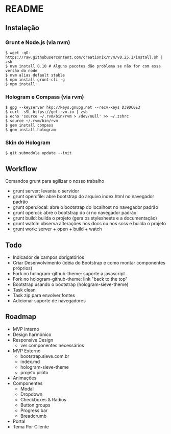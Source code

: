 # README

## Instalação

### Grunt e Node.js (via nvm)

```
$ wget -qO- https://raw.githubusercontent.com/creationix/nvm/v0.25.1/install.sh | zsh
$ nvm install 0.10 # Alguns pacotes dão problema se não for com essa versão do node
$ nvm alias default stable
$ npm install grunt-cli -g
$ npm install
```

### Hologram e Compass (via rvm)

```
$ gpg --keyserver hkp://keys.gnupg.net --recv-keys D39DC0E3
$ curl -sSL https://get.rvm.io | zsh
$ echo 'source ~/.rvm/bin/rvm > /dev/null' >> ~/.zshrc
$ source ~/.rvm/bin/rvm
$ gem install compass
$ gem install hologram
```

### Skin do Hologram

```
$ git submodule update --init
```

## Workflow

Comandos grunt para agilizar o nosso trabalho
* grunt server: levanta o servidor
* grunt open:file: abre bootstrap do arquivo index.html no navegador padrão
* grunt open:local: abre o bootstrap do localhost no navegador padrão
* grunt open:ci: abre o bootstrap do ci no navegador padrão
* grunt build: builda o projeto (gera os stylesheets e a documentação)
* grunt watch: observa alterações nos docs ou nos scss e builda o projeto
* grunt work: server + open + build + watch


## Todo

* Indicador de campos obrigatórios
* Criar Desenvolvimento (idéia do Bootstrap e como montar componentes próprios)
* Fork no hologram-github-theme: suporte a javascript
* Fork no hologram-github-theme: link "back to the top"
* Bootstrap usando o bootstrap (hologram-sieve-theme)
* Task clean
* Task zip para envolver fontes
* Adicionar suporte de navegadores

## Roadmap

* MVP Interno
* Design harmônico
* Responsive Design
  * ver componentes necessários
* MVP Externo
  * bootstrap.sieve.com.br
  * index.md
  * hologram-sieve-theme
  * projeto piloto
* Animações
* Componentes
  * Modal
  * Dropdown
  * Checkboxes & Radios
  * Button groups
  * Progress bar
  * Breadcrumb
* Portal
* Tema Por Cliente
